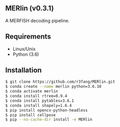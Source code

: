 ## MERlin (v0.3.1)
A MERFISH decoding pipeline.

## Requirements 
* Linux/Unix
* Python (3.6)

## Installation

```bash
$ git clone https://github.com/r3fang/MERlin.git
$ conda create --name merlin python=3.6.10  
$ conda activate merlin     
$ conda install rtree=0.9.4    
$ conda install pytables=3.6.1   
$ conda install shapely=1.6.4   
$ pip install opencv-python-headless
$ pip install cellpose
$ pip --no-cache-dir install -e MERlin
```